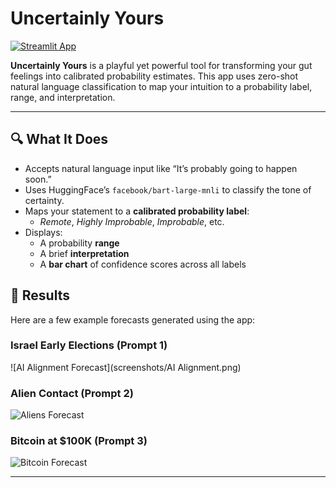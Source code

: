 # Uncertainly Yours
[![Streamlit App](https://static.streamlit.io/badges/streamlit_badge_black_white.svg)](https://uncertainly-yours.streamlit.app/)

**Uncertainly Yours** is a playful yet powerful tool for transforming your gut feelings into calibrated probability estimates. This app uses zero-shot natural language classification to map your intuition to a probability label, range, and interpretation.

---

## 🔍 What It Does

- Accepts natural language input like “It’s probably going to happen soon.”
- Uses HuggingFace’s `facebook/bart-large-mnli` to classify the tone of certainty.
- Maps your statement to a **calibrated probability label**:
  - *Remote*, *Highly Improbable*, *Improbable*, etc.
- Displays:
  - A probability **range**
  - A brief **interpretation**
  - A **bar chart** of confidence scores across all labels

## 📸 Results

Here are a few example forecasts generated using the app:

### Israel Early Elections (Prompt 1)
![AI Alignment Forecast](screenshots/AI Alignment.png)

### Alien Contact (Prompt 2)
![Aliens Forecast](screenshots/forecast_alien_contact.png)

### Bitcoin at $100K (Prompt 3)
![Bitcoin Forecast](screenshots/forecast_bitcoin.png)
 

---
